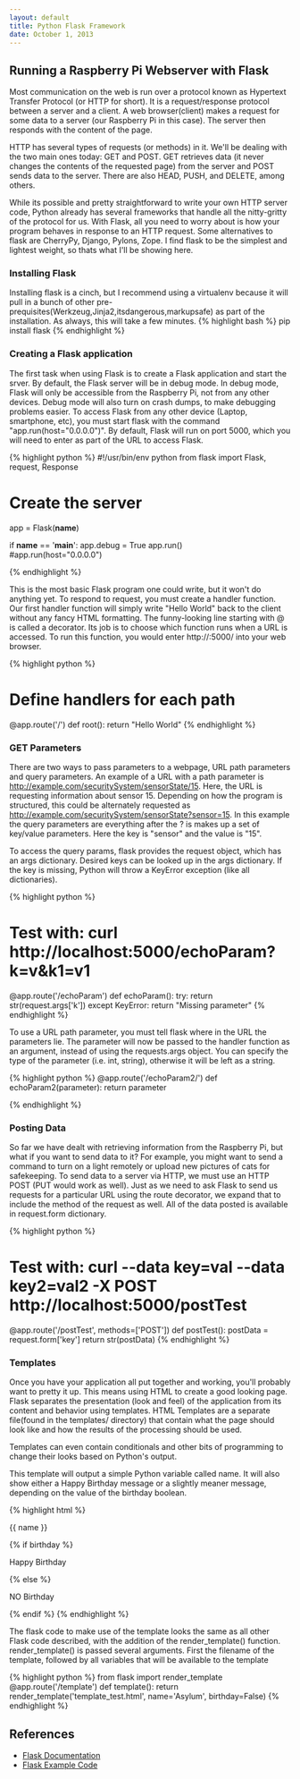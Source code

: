 ```yaml
---
layout: default
title: Python Flask Framework
date: October 1, 2013
---
```


## Running a Raspberry Pi Webserver with Flask

Most communication on the web is run over a protocol known as Hypertext Transfer Protocol (or HTTP for short). It is a request/response protocol between a server and a client. A web browser(client) makes a request for some data to a server (our Raspberry Pi in this case). The server then responds with the content of the page. 

HTTP has several types of requests (or methods) in it. We'll be dealing with the two main ones today: GET and POST. GET retrieves data (it never changes the contents of the requested page) from the server and POST sends data to the server. There are also HEAD, PUSH, and DELETE, among others.

While its possible and pretty straightforward to write your own HTTP server code, Python already has several frameworks that handle all the nitty-gritty of the protocol for us. With Flask, all you need to worry about is how your program behaves in response to an HTTP request. Some alternatives to flask are CherryPy, Django, Pylons, Zope. I find flask to be the simplest and lightest weight, so thats what I'll be showing here.

### Installing Flask
Installing flask is a cinch, but I recommend using a virtualenv because it will pull in a bunch of other pre-prequisites(Werkzeug,Jinja2,itsdangerous,markupsafe) as part of the installation. As always, this will take a few minutes.
{% highlight bash %}
pip install flask
{% endhighlight %}


### Creating a Flask application
The first task when using Flask is to create a Flask application and start the srver. By default, the Flask server will be in debug mode. In debug mode, Flask will only be accessible from the Raspberry Pi, not from any other devices. Debug mode will also turn on crash dumps, to make debugging problems easier. To access Flask from any other device (Laptop, smartphone, etc), you must start flask with the command "app.run(host="0.0.0.0")". By default, Flask will run on port 5000, which you will need to enter as part of the URL to access Flask. 

{% highlight python %}
#!/usr/bin/env python
from flask import Flask, request, Response

# Create the server
app = Flask(__name__)

if __name__ == '__main__':
   app.debug = True
   app.run()  
   #app.run(host="0.0.0.0")

{% endhighlight %}

This is the most basic Flask program one could write, but it won't do anything yet. To respond to request, you must create a handler function. Our first handler function will simply write "Hello World" back to the client without any fancy HTML formatting. The funny-looking line starting with @ is called a decorator. Its job is to choose which function runs when a URL is accessed. To run this function, you would enter http://<pi-ip>:5000/ into your web browser. 

{% highlight python %}
# Define handlers for each path
@app.route('/')
def root():
    return "Hello World"
{% endhighlight %}

### GET Parameters
  There are two ways to pass parameters to a webpage, URL path parameters and query parameters. An example of a URL with a path parameter is http://example.com/securitySystem/sensorState/15. Here, the URL is requesting information about sensor 15. Depending on how the program is structured, this could be alternately requested as http://example.com/securitySystem/sensorState?sensor=15. In this example the query parameters are everything after the ? is makes up a set of key/value parameters. Here the key is "sensor" and the value is "15". 

To access the query params, flask provides the request object, which has an args dictionary. Desired keys can be looked up in the args dictionary. If the key is missing, Python will throw a KeyError exception (like all dictionaries). 

{% highlight python %}
# Test with: curl http://localhost:5000/echoParam?k=v\&k1=v1
@app.route('/echoParam')
def echoParam():
    try:
        return str(request.args['k'])
    except KeyError:
        return "Missing parameter"
{% endhighlight %}

To use a URL path parameter, you must tell flask where in the URL the parameters lie. The parameter will now be passed to the handler function as an argument, instead of using the requests.args object. You can specify the type of the parameter (i.e. int, string), otherwise it will be left as a string. 

{% highlight python %}
@app.route('/echoParam2/<parameter>')
def echoParam2(parameter):
    return parameter

{% endhighlight %}

### Posting Data
So far we have dealt with retrieving information from the Raspberry Pi, but what if you want to send data to it? For example, you might want to send a command to turn on a light remotely or upload new pictures of cats for safekeeping. To send data to a server via HTTP, we must use an HTTP POST (PUT would work as well). Just as we need to ask Flask to send us requests for a particular URL using the route decorator, we expand that to include the method of the request as well. All of the data posted is available in request.form dictionary.

{% highlight python %}
# Test with:  curl --data key=val --data key2=val2 -X POST http://localhost:5000/postTest
@app.route('/postTest', methods=['POST'])
def postTest():
    postData = request.form['key']
    return str(postData)
{% endhighlight %}

### Templates
Once you have your application all put together and working, you'll probably want to pretty it up. This means using HTML to create a good looking page. Flask separates the presentation (look and feel) of the application from its content and behavior using templates. HTML Templates are a separate file(found in the templates/ directory) that contain what the page should look like and how the results of the processing should be used. <br/>

Templates can even contain conditionals and other bits of programming to change their looks based on Python's output.

This template will output a simple Python variable called name. It will also show either a Happy Birthday message or a slightly meaner message, depending on the value of the birthday boolean. 

{% highlight html %}
<html>
  <head>
    <title>Template Test</title>
  </head>
  
 <!-- Template Reference: http://jinja.pocoo.org/docs/templates/ -->
  
<p>{{ name }} </p>

{% if birthday %}
  <p>Happy Birthday</p>
{% else %}
  <p>NO Birthday</p>
{% endif %}

</html>
{% endhighlight %} 

The flask code to make use of the template looks the same as all other Flask code described, with the addition of the render_template() function. render_template() is passed several arguments. First the filename of the template, followed by all variables that will be available to the template 

{% highlight python %}
from flask import render_template
@app.route('/template')
def template():
    return render_template('template_test.html',
        name='Asylum', birthday=False)
{% endhighlight %}


## References
* [Flask Documentation](http://flask.pocoo.org)
* [Flask Example Code](https://github.com/raspberrypi-aa/raspberrypi-aa/blob/master/RaspberryPi_Toolbox/FlaskTest.py)